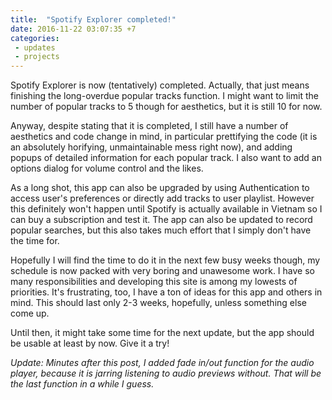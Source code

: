 ```yaml
---
title:  "Spotify Explorer completed!"
date: 2016-11-22 03:07:35 +7
categories:
 - updates
 - projects
---
```

Spotify Explorer is now (tentatively) completed. Actually, that just means finishing the long-overdue popular tracks function. I might want to limit the number of popular tracks to 5 though for aesthetics, but it is still 10 for now.

Anyway, despite stating that it is completed, I still have a number of aesthetics and code change in mind, in particular prettifying the code (it is an absolutely horifying, unmaintainable mess right now), and adding popups of detailed information for each popular track. I also want to add an options dialog for volume control and the likes.

As a long shot, this app can also be upgraded by using Authentication to access user's preferences or directly add tracks to user playlist. However this definitely won't happen until Spotify is actually available in Vietnam so I can buy a subscription and test it. The app can also be updated to record popular searches, but this also takes much effort that I simply don't have the time for.

Hopefully I will find the time to do it in the next few busy weeks though, my schedule is now packed with very boring and unawesome work. I have so many responsibilities and developing this site is among my lowests of priorities. It's frustrating, too, I have a ton of ideas for this app and others in mind. This should last only 2-3 weeks, hopefully, unless something else come up.

Until then, it might take some time for the next update, but the app should be usable at least by now. Give it a try!

*Update: Minutes after this post, I added fade in/out function for the audio player, because it is jarring listening to audio previews without. That will be the last function in a while I guess.*